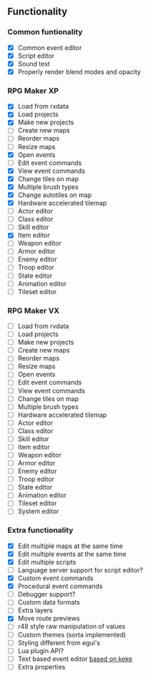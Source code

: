 ## Functionality

### Common funtionality

- [x] Common event editor
- [x] Script editor
- [x] Sound test
- [x] Properly render blend modes and opacity

### RPG Maker XP

- [x] Load from rxdata
- [x] Load projects
- [x] Make new projects
- [ ] Create new maps
- [ ] Reorder maps
- [ ] Resize maps
- [x] Open events
- [ ] Edit event commands
- [x] View event commands
- [x] Change tiles on map
- [x] Multiple brush types
- [x] Change autotiles on map
- [x] Hardware accelerated tilemap
- [ ] Actor editor
- [ ] Class editor
- [ ] Skill editor
- [x] Item editor
- [ ] Weapon editor
- [ ] Armor editor
- [ ] Enemy editor
- [ ] Troop editor
- [ ] State editor
- [ ] Animation editor
- [ ] Tileset editor

### RPG Maker VX

- [ ] Load from rvdata
- [ ] Load projects
- [ ] Make new projects
- [ ] Create new maps
- [ ] Reorder maps
- [ ] Resize maps
- [ ] Open events
- [ ] Edit event commands
- [ ] View event commands
- [ ] Change tiles on map
- [ ] Multiple brush types
- [ ] Hardware accelerated tilemap
- [ ] Actor editor
- [ ] Class editor
- [ ] Skill editor
- [ ] Item editor
- [ ] Weapon editor
- [ ] Armor editor
- [ ] Enemy editor
- [ ] Troop editor
- [ ] State editor
- [ ] Animation editor
- [ ] Tileset editor
- [ ] System editor

### Extra functionality

- [x] Edit multiple maps at the same time
- [x] Edit multiple events at the same time
- [x] Edit multiple scripts
- [ ] Language server support for script editor?
- [x] Custom event commands
- [x] Procedural event commands
- [ ] Debugger support?
- [ ] Custom data formats
- [ ] Extra layers
- [x] Move route previews
- [ ] r48 style raw manipulation of values
- [ ] Custom themes (sorta implemented)
- [ ] Styling different from egui's
- [ ] Lua plugin API?
- [ ] Text based event editor [based on keke](https://github.com/Astrabit-ST/keke)
- [ ] Extra properties